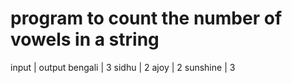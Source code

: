 # program to count the number of vowels in a string

input    |   output
bengali  |     3
sidhu    |     2
ajoy     |     2
sunshine |     3
